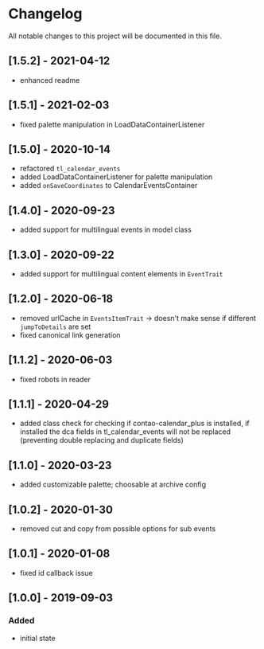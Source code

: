 # Changelog
All notable changes to this project will be documented in this file.

## [1.5.2] - 2021-04-12
- enhanced readme

## [1.5.1] - 2021-02-03
- fixed palette manipulation in LoadDataContainerListener

## [1.5.0] - 2020-10-14
- refactored `tl_calendar_events`
- added LoadDataContainerListener for palette manipulation
- added `onSaveCoordinates` to CalendarEventsContainer

## [1.4.0] - 2020-09-23
- added support for multilingual events in model class

## [1.3.0] - 2020-09-22
- added support for multilingual content elements in `EventTrait`

## [1.2.0] - 2020-06-18
- removed urlCache in `EventsItemTrait` -> doesn't make sense if different `jumpToDetails` are set
- fixed canonical link generation

## [1.1.2] - 2020-06-03
- fixed robots in reader

## [1.1.1] - 2020-04-29
- added class check for checking if contao-calendar_plus is installed, 
if installed the dca fields in tl_calendar_events will not be replaced
(preventing double replacing and duplicate fields)

## [1.1.0] - 2020-03-23

- added customizable palette; choosable at archive config

## [1.0.2] - 2020-01-30

- removed cut and copy from possible options for sub events

## [1.0.1] - 2020-01-08

- fixed id callback issue

## [1.0.0] - 2019-09-03

### Added
- initial state
